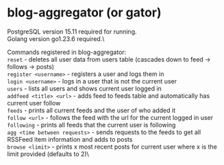 # blog-aggregator (or gator)

PostgreSQL version 15.11 required for running.\
Golang version go1.23.6 required.\

Commands registered in blog-aggregator:\
`reset` - deletes all user data from users table (cascades down to feed -> follows -> posts)\
`register <username>` - registers a user and logs them in\
`login <username>` - logs in a user that is not the current user\
`users` - lists all users and shows current user logged in\
`addfeed <title> <url>` - adds feed to feeds table and automatically has current user follow\
`feeds` - prints all current feeds and the user of who added it\
`follow <url>` - follows the feed with the url for the current logged in user\
`following` - prints all feeds that the current user is following\
`agg <time between requests>` - sends requests to the feeds to get all RSSFeed item information and adds to posts\
`browse <limit>` - prints x most recent posts for current user where x is the limit provided (defaults to 2)\